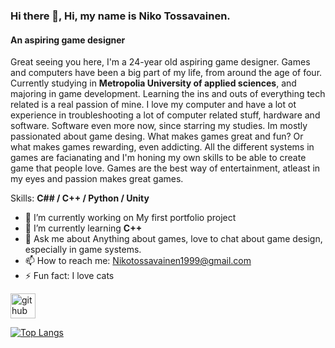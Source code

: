 ### Hi there 👋, Hi, my name is Niko Tossavainen.
#### An aspiring game designer


Great seeing you here, I'm a 24-year old aspiring game designer. Games and computers have been a big part of my life, from around the age of four. Currently studying in **Metropolia University of applied sciences**, and majoring in game development. Learning the ins and outs of everything tech related is a real passion of mine. 
I love my computer and have a lot ot experience in troubleshooting a lot of computer related stuff, hardware  and software. Software even more now, since starring my studies. Im mostly passionated about game desing. What makes games great and fun? Or what makes games rewarding, even addicting. All the different systems in games are facianating and I'm honing my own skills to be able to create game that people love. Games are the best way of entertainment, atleast in my eyes and passion makes great games.

Skills: **C## / C++ / Python / Unity**

- 🔭 I’m currently working on My first portfolio project 
- 🌱 I’m currently learning **C++** 
- 💬 Ask me about Anything about games, love to chat about game design, especially in game systems. 
- 📫 How to reach me: Nikotossavainen1999@gmail.com 
- ⚡ Fun fact: I love cats 


[<img src='https://cdn.jsdelivr.net/npm/simple-icons@3.0.1/icons/github.svg' alt='github' height='40'>](https://github.com/naigelt)  

[![Top Langs](https://github-readme-stats.vercel.app/api/top-langs/?username=naigelt)](https://github.com/anuraghazra/github-readme-stats)

